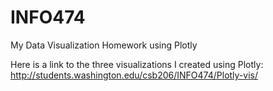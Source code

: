 # INFO474
My Data Visualization Homework using Plotly

Here is a link to the three visualizations I created using Plotly: http://students.washington.edu/csb206/INFO474/Plotly-vis/
